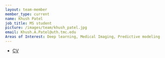 ```yaml
---
layout: team-member
member_type: current
name: Khush Patel
job_title: MS student
picture: /images/team/khush_patel.jpg
email: Khush.A.Patel@uth.tmc.edu
Areas of Interest: Deep learning, Medical Imaging, Predictive modeling
---
```



- [CV](https://drive.google.com/file/d/1nJiR6J6cbxswD_EgbaQeAxOqmCV4MdZw/view?usp=sharing)
